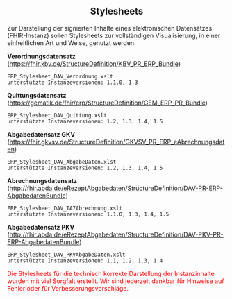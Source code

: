 <h2 align="center">Stylesheets</h2>
Zur Darstellung der signierten Inhalte eines elektronischen Datensätzes (FHIR-Instanz) 
sollen Stylesheets zur vollständigen Visualisierung, in einer einheitlichen Art und Weise,
genutzt werden.

**Verordnungsdatensatz**    (https://fhir.kbv.de/StructureDefinition/KBV_PR_ERP_Bundle)

    ERP_Stylesheet_DAV_Verordnung.xslt
    unterstützte Instanzeversionen: 1.1.0, 1.3

**Quittungsdatensatz**      (https://gematik.de/fhir/erp/StructureDefinition/GEM_ERP_PR_Bundle)

    ERP_Stylesheet_DAV_Quittung.xslt
    unterstützte Instanzeversionen: 1.2, 1.3, 1.4, 1.5

**Abgabedatensatz GKV**         (https://fhir.gkvsv.de/StructureDefinition/GKVSV_PR_ERP_eAbrechnungsdaten)

    ERP_Stylesheet_DAV_AbgabeDaten.xlst
    unterstützte Instanzeversionen: 1.2, 1.3, 1.4, 1.5

**Abrechnungsdatensatz**    (http://fhir.abda.de/eRezeptAbgabedaten/StructureDefinition/DAV-PR-ERP-AbgabedatenBundle)

    ERP_Stylesheet_DAV_TA7Abrechnung.xslt
    unterstützte Instanzeversionen: 1.1.0, 1.3, 1.4, 1.5

**Abgabedatensatz PKV**         (http://fhir.abda.de/eRezeptAbgabedaten/StructureDefinition/DAV-PKV-PR-ERP-AbgabedatenBundle)

    ERP_Stylesheet_DAV_PKVAbgabeDaten.xslt
    unterstützte Instanzeversionen: 1.1, 1.2, 1.3, 1.4


<span style="color:red"> Die Stylesheets für die technisch korrekte Darstellung der Instanzinhalte wurden mit viel Sorgfalt erstellt.
Wir sind jederzeit dankbar für Hinweise auf Fehler oder für Verbesserungsvorschläge.</span>




